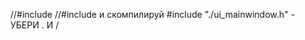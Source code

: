 //#include <QtWidgets>
//#include <QWidget>
и скомпилируй
#include "./ui_mainwindow.h" - УБЕРИ . И /
